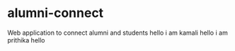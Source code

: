 # alumni-connect
Web application to connect alumni and students
hello i am kamali
hello i am prithika
hello